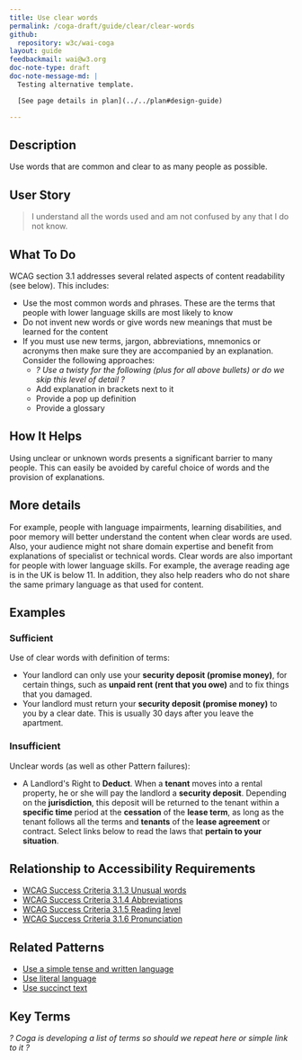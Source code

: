 ```yaml
---
title: Use clear words
permalink: /coga-draft/guide/clear/clear-words
github:
  repository: w3c/wai-coga
layout: guide
feedbackmail: wai@w3.org
doc-note-type: draft
doc-note-message-md: |
  Testing alternative template.

  [See page details in plan](../../plan#design-guide)

---
```

## Description

Use words that are common and clear to as many people as possible.

## User Story

<blockquote class="pull">I understand all the words used and am not confused by any that I do not know.</blockquote>

## What To Do

WCAG section 3.1 addresses several related aspects of content readability (see below). This includes:

- Use the most common words and phrases. These are the terms that people with lower language skills are most likely to know
- Do not invent new words or give words new meanings that must be learned for the content
- If you must use new terms, jargon, abbreviations, mnemonics or acronyms then make sure they are accompanied by an explanation. Consider the following approaches:
  - *? Use a twisty for the following (plus for all above bullets) or do we skip this level of detail ?*
  - Add explanation in brackets next to it
  - Provide a pop up definition
  - Provide a glossary

## How It Helps

Using unclear or unknown words presents a significant barrier to many people. This can easily be avoided by careful choice of words and the provision of explanations.

## More details

For example, people with language impairments, learning disabilities, and poor memory will better understand the content when clear words are used. Also, your audience might not share domain expertise and benefit from explanations of specialist or technical words. Clear words are also important for people with lower language skills. For example, the average reading age is in the UK is below 11. In addition, they also help readers who do not share the same primary language as that used for content.

## Examples

### Sufficient

Use of clear words with definition of terms:

- Your landlord can only use your **security deposit (promise money)**, for certain things, such as **unpaid rent (rent that you owe)** and to fix things that you damaged.
- Your landlord must return your **security deposit (promise money)** to you by a clear date. This is usually 30 days after you leave the apartment.

### Insufficient

Unclear words (as well as other Pattern failures):

- A Landlord's Right to **Deduct**. When a **tenant** moves into a rental property, he or she will pay the landlord a **security deposit**. Depending on the **jurisdiction**, this deposit will be returned to the tenant within a **specific time** period at the **cessation** of the **lease term**, as long as the tenant follows all the terms and **tenants** of the **lease agreement** or contract. Select links below to read the laws that **pertain to your situation**.

## Relationship to Accessibility Requirements

- [WCAG Success Criteria 3.1.3 Unusual words](https://www.w3.org/WAI/WCAG21/quickref/#unusual-words)
- [WCAG Success Criteria 3.1.4 Abbreviations](https://www.w3.org/WAI/WCAG21/quickref/#abbreviations)
- [WCAG Success Criteria 3.1.5 Reading level](https://www.w3.org/WAI/WCAG21/quickref/#reading-level)
- [WCAG Success Criteria 3.1.6 Pronunciation](https://www.w3.org/WAI/WCAG21/quickref/#pronunciation)

## Related Patterns

- [Use a simple tense and written language](./simple-language)
- [Use literal language](./literal-language)
- [Use succinct text](./succinct-text)

## Key Terms

*? Coga is developing a list of terms so should we repeat here or simple link to it ?*
